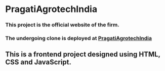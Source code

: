 # PragatiAgrotechIndia

### This project is the official website of the firm.

### The undergoing clone is deployed at [PragatiAgrotechIndia](https://66880c187b536c80e9070df1--exquisite-sawine-af6931.netlify.app/)

## This is a frontend project designed using HTML, CSS and JavaScript.
